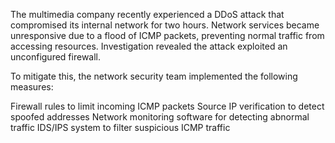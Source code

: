 The multimedia company recently experienced a DDoS attack that compromised its internal network for two hours. Network services became unresponsive due to a flood of ICMP packets, preventing normal traffic from accessing resources. Investigation revealed the attack exploited an unconfigured firewall.

To mitigate this, the network security team implemented the following measures:

Firewall rules to limit incoming ICMP packets
Source IP verification to detect spoofed addresses
Network monitoring software for detecting abnormal traffic
IDS/IPS system to filter suspicious ICMP traffic
